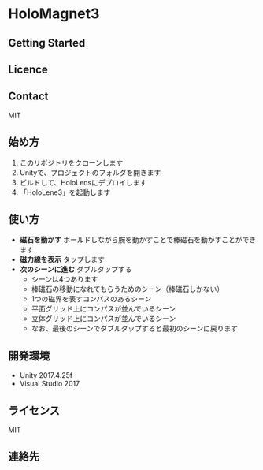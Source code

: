 # HoloMagnet3

## Getting Started

## Licence

## Contact

MIT

## 始め方
1. このリポジトリをクローンします
2. Unityで、プロジェクトのフォルダを開きます
3. ビルドして、HoloLensにデプロイします
4. 「HoloLene3」を起動します

## 使い方
- **磁石を動かす**
  ホールドしながら腕を動かすことで棒磁石を動かすことができます
- **磁力線を表示**
  タップします
- **次のシーンに進む**
  ダブルタップする
  - シーンは4つあります
  - 棒磁石の移動になれてもらうためのシーン（棒磁石しかない）
  - 1つの磁界を表すコンパスのあるシーン
  - 平面グリッド上にコンパスが並んでいるシーン
  - 立体グリッド上にコンパスが並んでいるシーン
  - なお、最後のシーンでダブルタップすると最初のシーンに戻ります

## 開発環境
- Unity 2017.4.25f
- Visual Studio 2017

## ライセンス
MIT

## 連絡先